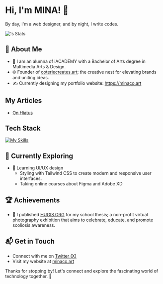 # Hi, I'm MINA! 👋

By day, I'm a web designer, and by night, I write codes.

![<username>'s Stats](https://github-readme-stats.vercel.app/api?username=seaweedfrolic&theme=vue-dark&show_icons=true&hide_border=true&count_private=true)

## 🚀 About Me

- 🔭 I am an alumna of iACADEMY with a Bachelor of Arts degree in Multimedia Arts & Design.
- 🌐 Founder of [coteriecreates.art](https://coteriecreates.art); the creative nest for elevating brands and uniting ideas.
- ✍️ Currently designing my portfolio website: https://minaco.art

## My Articles
- [On Hiatus](https://plumrain.hatenablog.com/)


## Tech Stack
[![My Skills](https://skillicons.dev/icons?i=html,css,js,xd,ai,pr,ps,vscode,sublime)](https://skillicons.dev)

## 🌱 Currently Exploring

- 🚀 Learning UI/UX design
  - Styling with Tailwind CSS to create modern and responsive user interfaces.
  - Taking online courses about Figma and Adobe XD

 ## 🏆 Achievements

- 🌟 I published [HUGIS.ORG](https://hugis.org) for my school thesis; a non-profit virtual photography exhibition that aims to celebrate, educate, and promote scoliosis awareness.


## 📬 Get in Touch

- Connect with me on [Twitter (X)](https://twitter.com/CyanicOrange)
- Visit my website at [minaco.art](https://minaco.art)

Thanks for stopping by! Let's connect and explore the fascinating world of technology together. 🚀



<!--

Here are some ideas to get you started:

- 🔭 I’m currently working on ...
- 🌱 I’m currently learning ...
- 👯 I’m looking to collaborate on ...
- 🤔 I’m looking for help with ...
- 💬 Ask me about ...
- 📫 How to reach me: ...
- 😄 Pronouns: ...
- ⚡ Fun fact: ...
-->